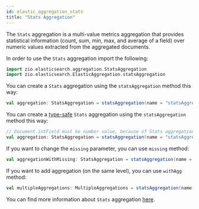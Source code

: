 ```yaml
---
id: elastic_aggregation_stats
title: "Stats Aggregation"
---
```


The `Stats` aggregation is a multi-value metrics aggregation that provides statistical information (count, sum, min, max, and average of a field) over numeric values extracted from the aggregated documents.

In order to use the `Stats` aggregation import the following:
```scala
import zio.elasticsearch.aggregation.StatsAggregation
import zio.elasticsearch.ElasticAggregation.statsAggregation
```

You can create a `Stats` aggregation using the `statsAggregation` method this way:
```scala
val aggregation: StatsAggregation = statsAggregation(name = "statsAggregation", field = "intField")
```

You can create a [type-safe](https://lambdaworks.github.io/zio-elasticsearch/overview/overview_zio_prelude_schema) `Stats` aggregation using the `statsAggregation` method this way:
```scala
// Document.intField must be number value, because of Stats aggregation
val aggregation: StatsAggregation = statsAggregation(name = "statsAggregation", field = Document.intField)
```

If you want to change the `missing` parameter, you can use `missing` method:
```scala
val aggregationWithMissing: StatsAggregation = statsAggregation(name = "statsAggregation", field = Document.intField).missing(10.0)
```

If you want to add aggregation (on the same level), you can use `withAgg` method:
```scala
val multipleAggregations: MultipleAggregations = statsAggregation(name = "statsAggregation1", field = Document.intField).withAgg(statsAggregation(name = "statsAggregation2", field = Document.doubleField))
```

You can find more information about `Stats` aggregation [here](https://www.elastic.co/guide/en/elasticsearch/reference/current/search-aggregations-metrics-stats-aggregation.html).
